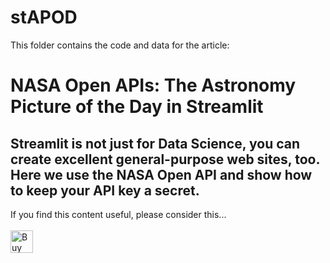 # stAPOD

This folder contains the code and data for the article:

# NASA Open APIs: The Astronomy Picture of the Day in Streamlit

## Streamlit is not just for Data Science, you can create excellent general-purpose web sites, too. Here we use the  NASA Open API and show how to keep your API key a secret.

If you find this content useful, please consider this... <br/><br/>
<a href='https://ko-fi.com/M4M64THKG' target='_blank'><img height='36' style='border:0px;height:36px;' src='https://cdn.ko-fi.com/cdn/kofi2.png?v=2' border='0' alt='Buy Me a Coffee at ko-fi.com' /></a>